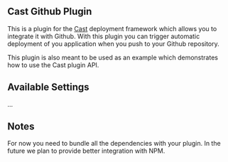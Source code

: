 ## Cast Github Plugin

This is a plugin for the [Cast](http://www.cast-project.org) deployment
framework which allows you to integrate it with Github. With this plugin you can
trigger automatic deployment of you application when you push to your Github
repository.

This plugin is also meant to be used as an example which demonstrates how to use
the Cast plugin API.

## Available Settings

...

## Notes

For now you need to bundle all the dependencies with your plugin. In the future
we plan to provide better integration with NPM.
